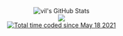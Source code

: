 <div align="center">
  <img src="https://github-readme-stats.vercel.app/api?username=vil&theme=graywhite&show_icons=true&hide_border=false&count_private=true&bg_color=000000&text_color=ffffff&icon_color=ffffff&title_color=ffffff&border_color=000000" alt="vil's GitHub Stats" />
</div>
<div align="center">
  <img src="https://count.getloli.com/@herravp">
</div>
<div align="center">
  <a href="https://wakatime.com/@955593e3-2634-4ae3-95a1-d0192485ed24"><img src="https://wakatime.com/badge/user/955593e3-2634-4ae3-95a1-d0192485ed24.svg" alt="Total time coded since May 18 2021" /></a>
</div>
